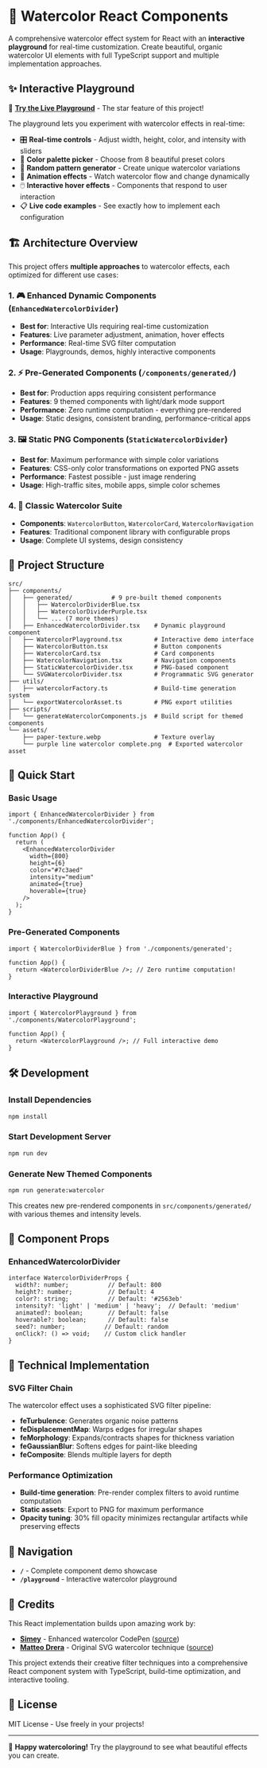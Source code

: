 # 🎨 Watercolor React Components

A comprehensive watercolor effect system for React with an **interactive playground** for real-time customization. Create beautiful, organic watercolor UI elements with full TypeScript support and multiple implementation approaches.

## ✨ Interactive Playground

🚀 **[Try the Live Playground](/playground)** - The star feature of this project!

The playground lets you experiment with watercolor effects in real-time:
- 🎛️ **Real-time controls** - Adjust width, height, color, and intensity with sliders
- 🌈 **Color palette picker** - Choose from 8 beautiful preset colors
- 🎲 **Random pattern generator** - Create unique watercolor variations
- 🌊 **Animation effects** - Watch watercolor flow and change dynamically
- 🖱️ **Interactive hover effects** - Components that respond to user interaction
- 📋 **Live code examples** - See exactly how to implement each configuration

## 🏗️ Architecture Overview

This project offers **multiple approaches** to watercolor effects, each optimized for different use cases:

### 1. 🎮 Enhanced Dynamic Components (`EnhancedWatercolorDivider`)
- **Best for**: Interactive UIs requiring real-time customization
- **Features**: Live parameter adjustment, animation, hover effects
- **Performance**: Real-time SVG filter computation
- **Usage**: Playgrounds, demos, highly interactive components

### 2. ⚡ Pre-Generated Components (`/components/generated/`)
- **Best for**: Production apps requiring consistent performance
- **Features**: 9 themed components with light/dark mode support
- **Performance**: Zero runtime computation - everything pre-rendered
- **Usage**: Static designs, consistent branding, performance-critical apps

### 3. 🖼️ Static PNG Components (`StaticWatercolorDivider`)
- **Best for**: Maximum performance with simple color variations
- **Features**: CSS-only color transformations on exported PNG assets
- **Performance**: Fastest possible - just image rendering
- **Usage**: High-traffic sites, mobile apps, simple color schemes

### 4. 🎨 Classic Watercolor Suite
- **Components**: `WatercolorButton`, `WatercolorCard`, `WatercolorNavigation`
- **Features**: Traditional component library with configurable props
- **Usage**: Complete UI systems, design consistency

## 📁 Project Structure

```
src/
├── components/
│   ├── generated/           # 9 pre-built themed components
│   │   ├── WatercolorDividerBlue.tsx
│   │   ├── WatercolorDividerPurple.tsx
│   │   └── ... (7 more themes)
│   ├── EnhancedWatercolorDivider.tsx    # Dynamic playground component
│   ├── WatercolorPlayground.tsx         # Interactive demo interface
│   ├── WatercolorButton.tsx             # Button components
│   ├── WatercolorCard.tsx               # Card components
│   ├── WatercolorNavigation.tsx         # Navigation components
│   ├── StaticWatercolorDivider.tsx      # PNG-based component
│   └── SVGWatercolorDivider.tsx         # Programmatic SVG generator
├── utils/
│   ├── watercolorFactory.ts             # Build-time generation system
│   └── exportWatercolorAsset.ts         # PNG export utilities
├── scripts/
│   └── generateWatercolorComponents.js  # Build script for themed components
└── assets/
    ├── paper-texture.webp               # Texture overlay
    └── purple line watercolor complete.png  # Exported watercolor asset
```

## 🚀 Quick Start

### Basic Usage

```tsx
import { EnhancedWatercolorDivider } from './components/EnhancedWatercolorDivider';

function App() {
  return (
    <EnhancedWatercolorDivider
      width={800}
      height={6}
      color="#7c3aed"
      intensity="medium"
      animated={true}
      hoverable={true}
    />
  );
}
```

### Pre-Generated Components

```tsx
import { WatercolorDividerBlue } from './components/generated';

function App() {
  return <WatercolorDividerBlue />; // Zero runtime computation!
}
```

### Interactive Playground

```tsx
import { WatercolorPlayground } from './components/WatercolorPlayground';

function App() {
  return <WatercolorPlayground />; // Full interactive demo
}
```

## 🛠️ Development

### Install Dependencies
```bash
npm install
```

### Start Development Server
```bash
npm run dev
```

### Generate New Themed Components
```bash
npm run generate:watercolor
```

This creates new pre-rendered components in `src/components/generated/` with various themes and intensity levels.

## 🎯 Component Props

### EnhancedWatercolorDivider
```tsx
interface WatercolorDividerProps {
  width?: number;           // Default: 800
  height?: number;          // Default: 4
  color?: string;           // Default: '#2563eb'
  intensity?: 'light' | 'medium' | 'heavy';  // Default: 'medium'
  animated?: boolean;       // Default: false
  hoverable?: boolean;      // Default: false
  seed?: number;           // Default: random
  onClick?: () => void;    // Custom click handler
}
```

## 🎨 Technical Implementation

### SVG Filter Chain
The watercolor effect uses a sophisticated SVG filter pipeline:
- **feTurbulence**: Generates organic noise patterns
- **feDisplacementMap**: Warps edges for irregular shapes  
- **feMorphology**: Expands/contracts shapes for thickness variation
- **feGaussianBlur**: Softens edges for paint-like bleeding
- **feComposite**: Blends multiple layers for depth

### Performance Optimization
- **Build-time generation**: Pre-render complex filters to avoid runtime computation
- **Static assets**: Export to PNG for maximum performance
- **Opacity tuning**: 30% fill opacity minimizes rectangular artifacts while preserving effects

## 🌟 Navigation

- **`/`** - Complete component demo showcase
- **`/playground`** - Interactive watercolor playground

## 🙏 Credits

This React implementation builds upon amazing work by:

- **[Simey](https://codepen.io/simeydotme)** - Enhanced watercolor CodePen ([source](https://codepen.io/simeydotme/pen/GgRXvyd))
- **[Matteo Drera](https://codepen.io/sevenissimo)** - Original SVG watercolor technique ([source](https://codepen.io/sevenissimo/details/Kojaqj))

This project extends their creative filter techniques into a comprehensive React component system with TypeScript, build-time optimization, and interactive tooling.

## 📄 License

MIT License - Use freely in your projects!

---

🎨 **Happy watercoloring!** Try the playground to see what beautiful effects you can create.
